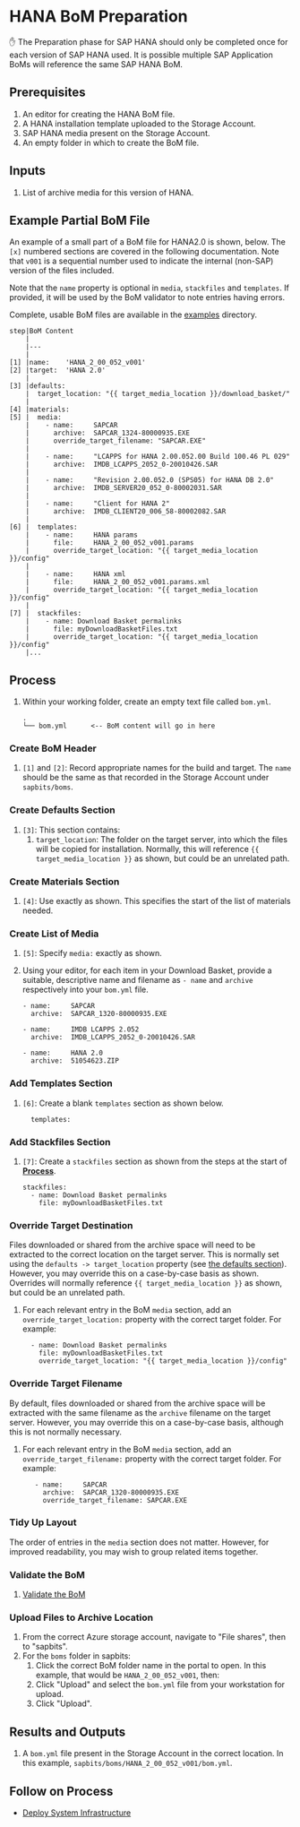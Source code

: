 # HANA BoM Preparation

:hand: The Preparation phase for SAP HANA should only be completed once for each version of SAP HANA used. It is possible multiple SAP Application BoMs will reference the same SAP HANA BoM.

## Prerequisites

1. An editor for creating the HANA BoM file.
1. A HANA installation template uploaded to the Storage Account.
1. SAP HANA media present on the Storage Account.
1. An empty folder in which to create the BoM file.

## Inputs

1. List of archive media for this version of HANA.

## Example Partial BoM File

An example of a small part of a BoM file for HANA2.0 is shown, below. The `[x]` numbered sections are covered in the following documentation. Note that `v001` is a sequential number used to indicate the internal (non-SAP) version of the files included.

Note that the `name` property is optional in `media`, `stackfiles` and `templates`. If provided, it will be used by the BoM validator to note entries having errors.

Complete, usable BoM files are available in the [examples](../examples/) directory.

```text
step|BoM Content
    |
    |---
    |
[1] |name:    'HANA_2_00_052_v001'
[2] |target:  'HANA 2.0'
    |
[3] |defaults:
    |  target_location: "{{ target_media_location }}/download_basket/"
    |
[4] |materials:
[5] |  media:
    |    - name:     SAPCAR
    |      archive:  SAPCAR_1324-80000935.EXE
    |      override_target_filename: "SAPCAR.EXE"
    |
    |    - name:     "LCAPPS for HANA 2.00.052.00 Build 100.46 PL 029"
    |      archive:  IMDB_LCAPPS_2052_0-20010426.SAR
    |
    |    - name:     "Revision 2.00.052.0 (SPS05) for HANA DB 2.0"
    |      archive:  IMDB_SERVER20_052_0-80002031.SAR
    |
    |    - name:     "Client for HANA 2"
    |      archive:  IMDB_CLIENT20_006_58-80002082.SAR
    |
[6] |  templates:
    |    - name:     HANA params
    |      file:     HANA_2_00_052_v001.params
    |      override_target_location: "{{ target_media_location }}/config"
    |
    |    - name:     HANA xml
    |      file:     HANA_2_00_052_v001.params.xml
    |      override_target_location: "{{ target_media_location }}/config"
    |
[7] |  stackfiles:
    |    - name: Download Basket permalinks
    |      file: myDownloadBasketFiles.txt
    |      override_target_location: "{{ target_media_location }}/config"
    |...
```

## Process

1. Within your working folder, create an empty text file called `bom.yml`.

   ```text
   .
   └── bom.yml      <-- BoM content will go in here
   ```

### Create BoM Header

1. `[1]` and `[2]`: Record appropriate names for the build and target. The `name` should be the same as that recorded in the Storage Account under `sapbits/boms`.

### Create Defaults Section

1. `[3]`: This section contains:
   1. `target_location`: The folder on the target server, into which the files will be copied for installation. Normally, this will reference `{{ target_media_location }}` as shown, but could be an unrelated path.

### Create Materials Section

1. `[4]`: Use exactly as shown. This specifies the start of the list of materials needed.

### Create List of Media

1. `[5]`: Specify `media:` exactly as shown.

1. Using your editor, for each item in your Download Basket, provide a suitable, descriptive name and filename as `- name` and `archive` respectively into your `bom.yml` file.

   ```text
   - name:     SAPCAR
     archive:  SAPCAR_1320-80000935.EXE

   - name:     IMDB LCAPPS 2.052
     archive:  IMDB_LCAPPS_2052_0-20010426.SAR

   - name:     HANA 2.0
     archive:  51054623.ZIP
   ```

### Add Templates Section

1. `[6]`: Create a blank `templates` section as shown below.

   ```text
     templates:

   ```

### Add Stackfiles Section

1. `[7]`: Create a `stackfiles` section as shown from the steps at the start of **[Process](#process)**.

   ```text
   stackfiles:
     - name: Download Basket permalinks
       file: myDownloadBasketFiles.txt
   ```

### Override Target Destination

Files downloaded or shared from the archive space will need to be extracted to the correct location on the target server. This is normally set using the `defaults -> target_location` property (see [the defaults section](#create-defaults-section)). However, you may override this on a case-by-case basis as shown. Overrides will normally reference `{{ target_media_location }}` as shown, but could be an unrelated path.

1. For each relevant entry in the BoM `media` section, add an `override_target_location:` property with the correct target folder. For example:

   ```text
     - name: Download Basket permalinks
       file: myDownloadBasketFiles.txt
       override_target_location: "{{ target_media_location }}/config"
   ```

### Override Target Filename

By default, files downloaded or shared from the archive space will be extracted with the same filename as the `archive` filename on the target server.  However, you may override this on a case-by-case basis, although this is not normally necessary.

1. For each relevant entry in the BoM `media` section, add an `override_target_filename:` property with the correct target folder. For example:

   ```text
      - name:     SAPCAR
        archive:  SAPCAR_1320-80000935.EXE
        override_target_filename: SAPCAR.EXE
   ```

### Tidy Up Layout

The order of entries in the `media` section does not matter. However, for improved readability, you may wish to group related items together.

### Validate the BoM

1. [Validate the BoM](../bom-validation.md)

### Upload Files to Archive Location

1. From the correct Azure storage account, navigate to "File shares", then to "sapbits".
1. For the `boms` folder in sapbits:
   1. Click the correct BoM folder name in the portal to open. In this example, that would be `HANA_2_00_052_v001`, then:
   1. Click "Upload" and select the `bom.yml` file from your workstation for upload.
   1. Click "Upload".

## Results and Outputs

1. A `bom.yml` file present in the Storage Account in the correct location. In this example, `sapbits/boms/HANA_2_00_052_v001/bom.yml`.

## Follow on Process

- [Deploy System Infrastructure](../deploy-system-infrastructure.md)
